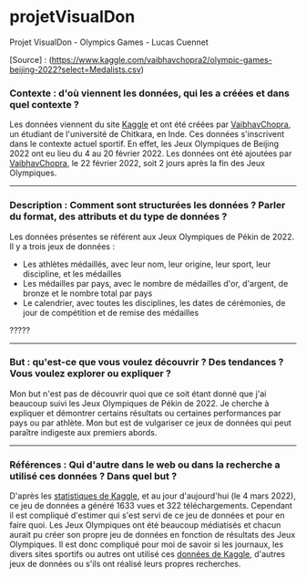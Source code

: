 # projetVisualDon
Projet VisualDon - Olympics Games - Lucas Cuennet

[Source] : (https://www.kaggle.com/vaibhavchopra2/olympic-games-beijing-2022?select=Medalists.csv)

### Contexte : d'où viennent les données, qui les a créées et dans quel contexte ?
Les données viennent du site [Kaggle](www.kaggle.com) et ont été créées par [VaibhavChopra](https://www.kaggle.com/vaibhavchopra2), un étudiant de l'université de Chitkara, en Inde. Ces données s'inscrivent dans le contexte actuel sportif. En effet, les Jeux Olympiques de Beijing 2022 ont eu lieu du 4 au 20 février 2022. Les données ont été ajoutées par [VaibhavChopra](https://www.kaggle.com/vaibhavchopra2), le 22 février 2022, soit 2 jours après la fin des Jeux Olympiques.

----

### Description : Comment sont structurées les données ? Parler du format, des attributs et du type de données ?
Les données présentes se référent aux Jeux Olympiques de Pékin de 2022. Il y a trois jeux de données : 
* Les athlètes médaillés, avec leur nom, leur origine, leur sport, leur discipline, et les médailles
* Les médailles par pays, avec le nombre de médailles d'or, d'argent, de bronze et le nombre total par pays
* Le calendrier, avec toutes les disciplines, les dates de cérémonies, de jour de compétition et de remise des médailles

?????

----

### But : qu'est-ce que vous voulez découvrir ? Des tendances ? Vous voulez explorer ou expliquer ?
Mon but n'est pas de découvrir quoi que ce soit étant donné que j'ai beaucoup suivi les Jeux Olympiques de Pékin de 2022. Je cherche à expliquer et démontrer certains résultats ou certaines performances par pays ou par athlète. Mon but est de vulgariser ce jeux de données qui peut paraître indigeste aux premiers abords. 

----

### Références : Qui d'autre dans le web ou dans la recherche a utilisé ces données ? Dans quel but ?
D'après les [statistiques de Kaggle](https://www.kaggle.com/vaibhavchopra2/olympic-games-beijing-2022/activity), et au jour d'aujourd'hui (le 4 mars 2022), ce jeu de données a généré 1633 vues et 322 téléchargements. Cependant il est compliqué d'estimer qui s'est servi de ce jeu de données et pour en faire quoi. Les Jeux Olympiques ont été beaucoup médiatisés et chacun aurait pu créer son propre jeu de données en fonction de résultats des Jeux Olympiques. 
Il est donc compliqué pour moi de savoir si les journaux, les divers sites sportifs ou autres ont utilisé ces [données de Kaggle](https://www.kaggle.com/vaibhavchopra2/olympic-games-beijing-2022/activity), d'autres jeux de données ou s'ils ont réalisé leurs propres recherches.
